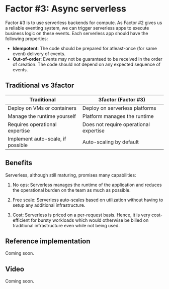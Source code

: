# Factor #3: Async serverless

Factor #3 is to use serverless backends for compute. As Factor #2 gives us a reliable eventing system, we can trigger serverless apps to execute business logic on these events. Each serverless app should have the following properties:

- **Idempotent**: The code should be prepared for atleast-once (for same event) delivery of events.
- **Out-of-order**: Events may not be guaranteed to be received in the order of creation. The code should not depend on any expected sequence of events.

## Traditional vs 3factor

| Traditional                       | 3factor (Factor #3)                    |
| -------------                     | -------------                          |
| Deploy on VMs or containers       | Deploy on serverless platforms         |
| Manage the runtime yourself       | Platform manages the runtime           |
| Requires operational expertise    | Does not require operational expertise |
| Implement auto-scale, if possible | Auto-scaling by default                |

## Benefits

Serverless, although still maturing, promises many capabilities:

1. No ops: Serverless manages the runtime of the application and reduces the operational burden on the team as much as possible.

2. Free scale: Serverless auto-scales based on utilization without having to setup any additional infrastructure.

3. Cost: Serverless is priced on a per-request basis. Hence, it is very cost-efficient for bursty workloads which would otherwise be billed on traditional infrastructure even while not being used.

## Reference implementation

Coming soon.

## Video

Coming soon.
